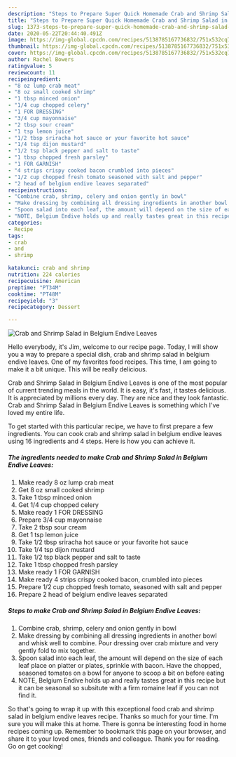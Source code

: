 ```yaml
---
description: "Steps to Prepare Super Quick Homemade Crab and Shrimp Salad in Belgium Endive Leaves"
title: "Steps to Prepare Super Quick Homemade Crab and Shrimp Salad in Belgium Endive Leaves"
slug: 1373-steps-to-prepare-super-quick-homemade-crab-and-shrimp-salad-in-belgium-endive-leaves
date: 2020-05-22T20:44:40.491Z
image: https://img-global.cpcdn.com/recipes/5138785167736832/751x532cq70/crab-and-shrimp-salad-in-belgium-endive-leaves-recipe-main-photo.jpg
thumbnail: https://img-global.cpcdn.com/recipes/5138785167736832/751x532cq70/crab-and-shrimp-salad-in-belgium-endive-leaves-recipe-main-photo.jpg
cover: https://img-global.cpcdn.com/recipes/5138785167736832/751x532cq70/crab-and-shrimp-salad-in-belgium-endive-leaves-recipe-main-photo.jpg
author: Rachel Bowers
ratingvalue: 5
reviewcount: 11
recipeingredient:
- "8 oz lump crab meat"
- "8 oz small cooked shrimp"
- "1 tbsp minced onion"
- "1/4 cup chopped celery"
- "1 FOR DRESSING"
- "3/4 cup mayonnaise"
- "2 tbsp sour cream"
- "1 tsp lemon juice"
- "1/2 tbsp sriracha hot sauce or your favorite hot sauce"
- "1/4 tsp dijon mustard"
- "1/2 tsp black pepper and salt to taste"
- "1 tbsp chopped fresh parsley"
- "1 FOR GARNISH"
- "4 strips crispy cooked bacon crumbled into pieces"
- "1/2 cup chopped fresh tomato seasoned with salt and pepper"
- "2 head of belgium endive leaves separated"
recipeinstructions:
- "Combine crab, shrimp, celery and onion gently in bowl"
- "Make dressing by combining all dressing ingredients in another bowl and whisk well to combine. Pour dressing over crab mixture and very gently fold to mix together."
- "Spoon salad into each leaf, the amount will depend on the size of each leaf place on platter or plates, sprinkle with bacon. Have the chopped, seasoned tomatos on a bowl for anyone to scoop a bit on before eating"
- "NOTE, Belgium Endive holds up and really tastes great in this recipe but it can be seasonal so subsitute with a firm romaine leaf if you can not find it."
categories:
- Recipe
tags:
- crab
- and
- shrimp

katakunci: crab and shrimp 
nutrition: 224 calories
recipecuisine: American
preptime: "PT34M"
cooktime: "PT48M"
recipeyield: "3"
recipecategory: Dessert

---
```



![Crab and Shrimp Salad in Belgium Endive Leaves](https://img-global.cpcdn.com/recipes/5138785167736832/751x532cq70/crab-and-shrimp-salad-in-belgium-endive-leaves-recipe-main-photo.jpg)

Hello everybody, it's Jim, welcome to our recipe page. Today, I will show you a way to prepare a special dish, crab and shrimp salad in belgium endive leaves. One of my favorites food recipes. This time, I am going to make it a bit unique. This will be really delicious.

Crab and Shrimp Salad in Belgium Endive Leaves is one of the most popular of current trending meals in the world. It is easy, it's fast, it tastes delicious. It is appreciated by millions every day. They are nice and they look fantastic. Crab and Shrimp Salad in Belgium Endive Leaves is something which I've loved my entire life.




To get started with this particular recipe, we have to first prepare a few ingredients. You can cook crab and shrimp salad in belgium endive leaves using 16 ingredients and 4 steps. Here is how you can achieve it.

<!--inarticleads1-->

##### The ingredients needed to make Crab and Shrimp Salad in Belgium Endive Leaves:

1. Make ready 8 oz lump crab meat
1. Get 8 oz small cooked shrimp
1. Take 1 tbsp minced onion
1. Get 1/4 cup chopped celery
1. Make ready 1 FOR DRESSING
1. Prepare 3/4 cup mayonnaise
1. Take 2 tbsp sour cream
1. Get 1 tsp lemon juice
1. Take 1/2 tbsp sriracha hot sauce or your favorite hot sauce
1. Take 1/4 tsp dijon mustard
1. Take 1/2 tsp black pepper and salt to taste
1. Take 1 tbsp chopped fresh parsley
1. Make ready 1 FOR GARNISH
1. Make ready 4 strips crispy cooked bacon, crumbled into pieces
1. Prepare 1/2 cup chopped fresh tomato, seasoned with salt and pepper
1. Prepare 2 head of belgium endive leaves separated




<!--inarticleads2-->

##### Steps to make Crab and Shrimp Salad in Belgium Endive Leaves:

1. Combine crab, shrimp, celery and onion gently in bowl
1. Make dressing by combining all dressing ingredients in another bowl and whisk well to combine. Pour dressing over crab mixture and very gently fold to mix together.
1. Spoon salad into each leaf, the amount will depend on the size of each leaf place on platter or plates, sprinkle with bacon. Have the chopped, seasoned tomatos on a bowl for anyone to scoop a bit on before eating
1. NOTE, Belgium Endive holds up and really tastes great in this recipe but it can be seasonal so subsitute with a firm romaine leaf if you can not find it.




So that's going to wrap it up with this exceptional food crab and shrimp salad in belgium endive leaves recipe. Thanks so much for your time. I'm sure you will make this at home. There is gonna be interesting food in home recipes coming up. Remember to bookmark this page on your browser, and share it to your loved ones, friends and colleague. Thank you for reading. Go on get cooking!
